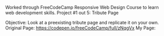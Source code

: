 Worked through FreeCodeCamp Responsive Web Design Course to learn web development skills. 
Project #1 out 5: Tribute Page 

Objective: Look at a preexisting tribute page and replicate it on your own. 
Original Page: https://codepen.io/freeCodeCamp/full/zNqgVx
My Page: 
